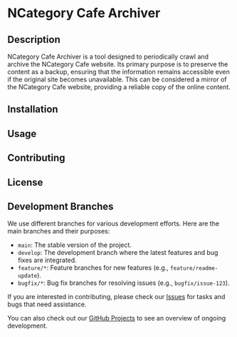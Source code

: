 # NCategory Cafe Archiver

## Description

NCategory Cafe Archiver is a tool designed to periodically crawl and archive the NCategory Cafe website. Its primary purpose is to preserve the content as a backup, ensuring that the information remains accessible even if the original site becomes unavailable. This can be considered a mirror of the NCategory Cafe website, providing a reliable copy of the online content.

## Installation

## Usage

## Contributing

## License


## Development Branches

We use different branches for various development efforts. Here are the main branches and their purposes:

- `main`: The stable version of the project.
- `develop`: The development branch where the latest features and bug fixes are integrated.
- `feature/*`: Feature branches for new features (e.g., `feature/readme-update`).
- `bugfix/*`: Bug fix branches for resolving issues (e.g., `bugfix/issue-123`).

If you are interested in contributing, please check our [Issues](https://github.com/yourusername/ncafe-archiver/issues) for tasks and bugs that need assistance.

You can also check out our [GitHub Projects](https://github.com/yourusername/ncafe-archiver/projects) to see an overview of ongoing development.


